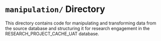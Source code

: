 # `manipulation/` Directory

This directory contains code for manipulating and transforming data from the source database and structuring it for research engagement in the RESEARCH_PROJECT_CACHE_UAT database. 

